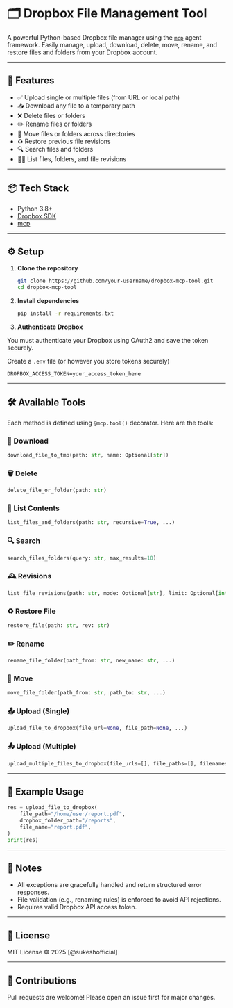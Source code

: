 # 🗂️ Dropbox File Management Tool

A powerful Python-based Dropbox file manager using the [`mcp`](https://pypi.org/project/mcp/) agent framework. Easily manage, upload, download, delete, move, rename, and restore files and folders from your Dropbox account.

---

## 🚀 Features

- ✅ Upload single or multiple files (from URL or local path)
- 📥 Download any file to a temporary path
- ❌ Delete files or folders
- ✏️ Rename files or folders
- 📂 Move files or folders across directories
- ♻️ Restore previous file revisions
- 🔍 Search files and folders
- 🕵️‍♂️ List files, folders, and file revisions

---

## 📦 Tech Stack

- Python 3.8+
- [Dropbox SDK](https://github.com/dropbox/dropbox-sdk-python)
- [mcp](https://pypi.org/project/mcp/)

---

## ⚙️ Setup

1. **Clone the repository**
   ```bash
   git clone https://github.com/your-username/dropbox-mcp-tool.git
   cd dropbox-mcp-tool
   ```

2. **Install dependencies**
   ```bash
   pip install -r requirements.txt
   ```

3. **Authenticate Dropbox**

You must authenticate your Dropbox using OAuth2 and save the token securely.

Create a `.env` file (or however you store tokens securely)

```env
DROPBOX_ACCESS_TOKEN=your_access_token_here
```

---

## 🛠️ Available Tools

Each method is defined using `@mcp.tool()` decorator. Here are the tools:

### 🔽 Download
```python
download_file_to_tmp(path: str, name: Optional[str])
```

### 🗑️ Delete
```python
delete_file_or_folder(path: str)
```

### 📃 List Contents
```python
list_files_and_folders(path: str, recursive=True, ...)
```

### 🔍 Search
```python
search_files_folders(query: str, max_results=10)
```

### 🕰️ Revisions
```python
list_file_revisions(path: str, mode: Optional[str], limit: Optional[int])
```

### ♻️ Restore File
```python
restore_file(path: str, rev: str)
```

### ✏️ Rename
```python
rename_file_folder(path_from: str, new_name: str, ...)
```

### 📁 Move
```python
move_file_folder(path_from: str, path_to: str, ...)
```

### 📤 Upload (Single)
```python
upload_file_to_dropbox(file_url=None, file_path=None, ...)
```

### 📤 Upload (Multiple)
```python
upload_multiple_files_to_dropbox(file_urls=[], file_paths=[], filenames=[], ...)
```

---

## 🧪 Example Usage

```python
res = upload_file_to_dropbox(
    file_path="/home/user/report.pdf",
    dropbox_folder_path="/reports",
    file_name="report.pdf",
)
print(res)
```

---

## 📌 Notes

- All exceptions are gracefully handled and return structured error responses.
- File validation (e.g., renaming rules) is enforced to avoid API rejections.
- Requires valid Dropbox API access token.

---

## 🧾 License

MIT License © 2025 [@sukeshofficial]

---

## 🤝 Contributions

Pull requests are welcome! Please open an issue first for major changes.

